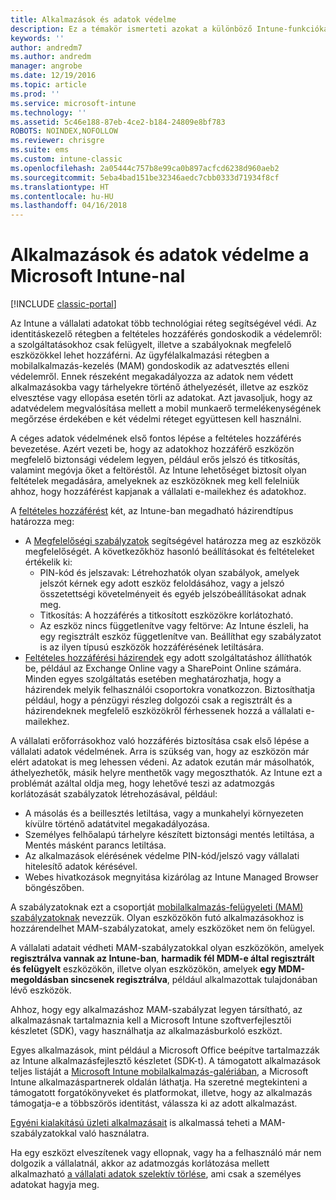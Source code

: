 ```yaml
---
title: Alkalmazások és adatok védelme
description: Ez a témakör ismerteti azokat a különböző Intune-funkciókat és képességeket, amelyek a rendelkezésére állnak a vállalati alkalmazások és adatok védelme érdekében.
keywords: ''
author: andredm7
ms.author: andredm
manager: angrobe
ms.date: 12/19/2016
ms.topic: article
ms.prod: ''
ms.service: microsoft-intune
ms.technology: ''
ms.assetid: 5c46e188-87eb-4ce2-b184-24809e8bf783
ROBOTS: NOINDEX,NOFOLLOW
ms.reviewer: chrisgre
ms.suite: ems
ms.custom: intune-classic
ms.openlocfilehash: 2a05444c757b8e99ca0b897acfcd6238d960aeb2
ms.sourcegitcommit: 5eba4bad151be32346aedc7cbb0333d71934f8cf
ms.translationtype: HT
ms.contentlocale: hu-HU
ms.lasthandoff: 04/16/2018
---
```

# <a name="protect-apps-and-data-with-microsoft-intune"></a>Alkalmazások és adatok védelme a Microsoft Intune-nal

[!INCLUDE [classic-portal](../includes/classic-portal.md)]

Az Intune a vállalati adatokat több technológiai réteg segítségével védi. Az identitáskezelő rétegben a feltételes hozzáférés gondoskodik a védelemről: a szolgáltatásokhoz csak felügyelt, illetve a szabályoknak megfelelő eszközökkel lehet hozzáférni. Az ügyfélalkalmazási rétegben a mobilalkalmazás-kezelés (MAM) gondoskodik az adatvesztés elleni védelemről. Ennek részeként megakadályozza az adatok nem védett alkalmazásokba vagy tárhelyekre történő áthelyezését, illetve az eszköz elvesztése vagy ellopása esetén törli az adatokat. Azt javasoljuk, hogy az adatvédelem megvalósítása mellett a mobil munkaerő termelékenységének megőrzése érdekében e két védelmi réteget együttesen kell használni.

A céges adatok védelmének első fontos lépése a feltételes hozzáférés bevezetése. Azért vezeti be, hogy az adatokhoz hozzáférő eszközön megfelelő biztonsági védelem legyen, például erős jelszó és titkosítás, valamint megóvja őket a feltöréstől. Az Intune lehetőséget biztosít olyan feltételek megadására, amelyeknek az eszközöknek meg kell felelniük ahhoz, hogy hozzáférést kapjanak a vállalati e-mailekhez és adatokhoz.

A [feltételes hozzáférést](restrict-access-to-email-and-o365-services-with-microsoft-intune.md) két, az Intune-ban megadható házirendtípus határozza meg:
- A [Megfelelőségi szabályzatok](introduction-to-device-compliance-policies-in-microsoft-intune.md) segítségével határozza meg az eszközök megfelelőségét. A következőkhöz hasonló beállításokat és feltételeket értékelik ki:
  - PIN-kód és jelszavak: Létrehozhatók olyan szabályok, amelyek jelszót kérnek egy adott eszköz feloldásához, vagy a jelszó összetettségi követelményeit és egyéb jelszóbeállításokat adnak meg.
  - Titkosítás: A hozzáférés a titkosított eszközökre korlátozható.
  - Az eszköz nincs függetlenítve vagy feltörve: Az Intune észleli, ha egy regisztrált eszköz függetlenítve van. Beállíthat egy szabályzatot is az ilyen típusú eszközök hozzáférésének letiltására.
- [Feltételes hozzáférési házirendek](restrict-access-to-email-and-o365-services-with-microsoft-intune.md) egy adott szolgáltatáshoz állíthatók be, például az Exchange Online vagy a SharePoint Online számára. Minden egyes szolgáltatás esetében meghatározhatja, hogy a házirendek melyik felhasználói csoportokra vonatkozzon. Biztosíthatja például, hogy a pénzügyi részleg dolgozói csak a regisztrált és a házirendeknek megfelelő eszközökről férhessenek hozzá a vállalati e-mailekhez.

A vállalati erőforrásokhoz való hozzáférés biztosítása csak első lépése a vállalati adatok védelmének. Arra is szükség van, hogy az eszközön már elért adatokat is meg lehessen védeni. Az adatok ezután már másolhatók, áthelyezhetők, másik helyre menthetők vagy megoszthatók. Az Intune ezt a problémát azáltal oldja meg, hogy lehetővé teszi az adatmozgás korlátozását szabályzatok létrehozásával, például:
- A másolás és a beillesztés letiltása, vagy a munkahelyi környezeten kívülre történő adatátvitel megakadályozása.
- Személyes felhőalapú tárhelyre készített biztonsági mentés letiltása, a Mentés másként parancs letiltása.
- Az alkalmazások elérésének védelme PIN-kód/jelszó vagy vállalati hitelesítő adatok kérésével.
- Webes hivatkozások megnyitása kizárólag az Intune Managed Browser böngészőben.

A szabályzatoknak ezt a csoportját [mobilalkalmazás-felügyeleti (MAM) szabályzatoknak](protect-app-data-using-mobile-app-management-policies-with-microsoft-intune.md) nevezzük. Olyan eszközökön futó alkalmazásokhoz is hozzárendelhet MAM-szabályzatokat, amely eszközöket nem ön felügyel.  

A vállalati adatait védheti MAM-szabályzatokkal olyan eszközökön, amelyek **regisztrálva vannak az Intune-ban**, **harmadik fél MDM-e által regisztrált és felügyelt** eszközökön, illetve olyan eszközökön, amelyek **egy MDM-megoldásban sincsenek regisztrálva**, például alkalmazottak tulajdonában lévő eszközök.

Ahhoz, hogy egy alkalmazáshoz MAM-szabályzat legyen társítható, az alkalmazásnak tartalmaznia kell a Microsoft Intune szoftverfejlesztői készletet (SDK), vagy használhatja az alkalmazásburkoló eszközt.

Egyes alkalmazások, mint például a Microsoft Office beépítve tartalmazzák az Intune alkalmazásfejlesztő készletet (SDK-t). A támogatott alkalmazások teljes listáját a [Microsoft Intune mobilalkalmazás-galériában](https://www.microsoft.com/cloud-platform/microsoft-intune-apps), a Microsoft Intune alkalmazáspartnerek oldalán láthatja. Ha szeretné megtekinteni a támogatott forgatókönyveket és platformokat, illetve, hogy az alkalmazás támogatja-e a többszörös identitást, válassza ki az adott alkalmazást.

[Egyéni kialakítású üzleti alkalmazásait](/intune/apps-prepare-mobile-application-management) is alkalmassá teheti a MAM-szabályzatokkal való használatra.

Ha egy eszközt elveszítenek vagy ellopnak, vagy ha a felhasználó már nem dolgozik a vállalatnál, akkor az adatmozgás korlátozása mellett alkalmazható [a vállalati adatok szelektív törlése](wipe-managed-company-app-data-with-microsoft-intune.md), ami csak a személyes adatokat hagyja meg.
